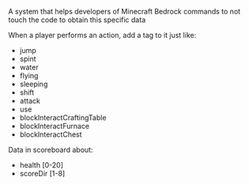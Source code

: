 A system that helps developers of Minecraft Bedrock commands to not touch the code to obtain this specific data

When a player performs an action, add a tag to it just like:

+ jump
+ spint
+ water
+ flying
+ sleeping
+ shift
+ attack
+ use
+ blockInteractCraftingTable
+ blockInteractFurnace
+ blockInteractChest

Data in scoreboard about:

+ health [0-20]
+ scoreDir [1-8]
